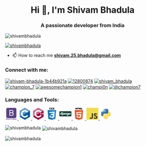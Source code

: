 <h1 align="center">Hi 👋, I'm Shivam Bhadula</h1>
<h3 align="center">A passionate developer from India</h3>

<p align="left"> <img src="https://komarev.com/ghpvc/?username=shivambhadula&label=Profile%20views&color=0e75b6&style=flat" alt="shivambhadula" /> </p>

<p align="left"> <a href="https://github.com/ryo-ma/github-profile-trophy"><img src="https://github-profile-trophy.vercel.app/?username=shivambhadula" alt="shivambhadula" /></a> </p>

- 📫 How to reach me **shivam.25.bhadula@gmail.com**

<h3 align="left">Connect with me:</h3>
<p align="left">
<a href="https://linkedin.com/in/shivam-bhadula-1b44b921a" target="blank"><img align="center" src="https://raw.githubusercontent.com/rahuldkjain/github-profile-readme-generator/master/src/images/icons/Social/linked-in-alt.svg" alt="shivam-bhadula-1b44b921a" height="30" width="40" /></a>
<a href="https://stackoverflow.com/users/12800874" target="blank"><img align="center" src="https://raw.githubusercontent.com/rahuldkjain/github-profile-readme-generator/master/src/images/icons/Social/stack-overflow.svg" alt="12800874" height="30" width="40" /></a>
<a href="https://instagram.com/shivam_bhadula" target="blank"><img align="center" src="https://raw.githubusercontent.com/rahuldkjain/github-profile-readme-generator/master/src/images/icons/Social/instagram.svg" alt="shivam_bhadula" height="30" width="40" /></a>
<a href="https://www.codechef.com/users/champion_7" target="blank"><img align="center" src="https://cdn.jsdelivr.net/npm/simple-icons@3.1.0/icons/codechef.svg" alt="champion_7" height="30" width="40" /></a>
<a href="https://www.hackerrank.com/awesomechampion1" target="blank"><img align="center" src="https://raw.githubusercontent.com/rahuldkjain/github-profile-readme-generator/master/src/images/icons/Social/hackerrank.svg" alt="awesomechampion1" height="30" width="40" /></a>
<a href="https://www.leetcode.com/champi0n" target="blank"><img align="center" src="https://raw.githubusercontent.com/rahuldkjain/github-profile-readme-generator/master/src/images/icons/Social/leet-code.svg" alt="champi0n" height="30" width="40" /></a>
<a href="https://www.hackerearth.com/@champion7" target="blank"><img align="center" src="https://raw.githubusercontent.com/rahuldkjain/github-profile-readme-generator/master/src/images/icons/Social/hackerearth.svg" alt="@champion7" height="30" width="40" /></a>
</p>

<h3 align="left">Languages and Tools:</h3>
<p align="left"> <a href="https://getbootstrap.com" target="_blank"> <img src="https://raw.githubusercontent.com/devicons/devicon/master/icons/bootstrap/bootstrap-plain-wordmark.svg" alt="bootstrap" width="40" height="40"/> </a> <a href="https://www.cprogramming.com/" target="_blank"> <img src="https://raw.githubusercontent.com/devicons/devicon/master/icons/c/c-original.svg" alt="c" width="40" height="40"/> </a> <a href="https://www.w3schools.com/cpp/" target="_blank"> <img src="https://raw.githubusercontent.com/devicons/devicon/master/icons/cplusplus/cplusplus-original.svg" alt="cplusplus" width="40" height="40"/> </a> <a href="https://www.w3schools.com/css/" target="_blank"> <img src="https://raw.githubusercontent.com/devicons/devicon/master/icons/css3/css3-original-wordmark.svg" alt="css3" width="40" height="40"/> </a> <a href="https://www.djangoproject.com/" target="_blank"> <img src="https://raw.githubusercontent.com/devicons/devicon/master/icons/django/django-original.svg" alt="django" width="40" height="40"/> </a> <a href="https://www.w3.org/html/" target="_blank"> <img src="https://raw.githubusercontent.com/devicons/devicon/master/icons/html5/html5-original-wordmark.svg" alt="html5" width="40" height="40"/> </a> <a href="https://developer.mozilla.org/en-US/docs/Web/JavaScript" target="_blank"> <img src="https://raw.githubusercontent.com/devicons/devicon/master/icons/javascript/javascript-original.svg" alt="javascript" width="40" height="40"/> </a> <a href="https://www.python.org" target="_blank"> <img src="https://raw.githubusercontent.com/devicons/devicon/master/icons/python/python-original.svg" alt="python" width="40" height="40"/> </a> </p>

<p><img align="left" src="https://github-readme-stats.vercel.app/api/top-langs?username=shivambhadula&show_icons=true&locale=en&layout=compact" alt="shivambhadula" /></p>

<p>&nbsp;<img align="center" src="https://github-readme-stats.vercel.app/api?username=shivambhadula&show_icons=true&locale=en" alt="shivambhadula" /></p>

<p><img align="center" src="https://github-readme-streak-stats.herokuapp.com/?user=shivambhadula&" alt="shivambhadula" /></p>
